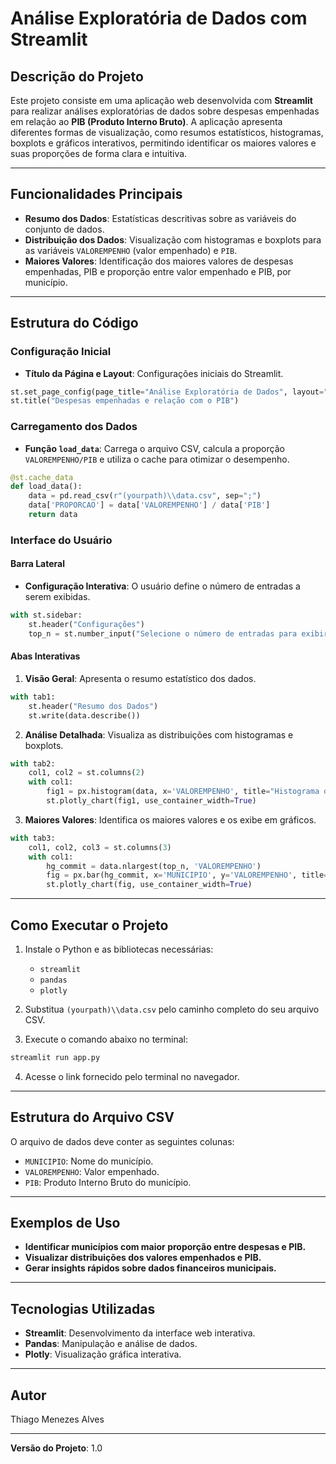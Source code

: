 # Análise Exploratória de Dados com Streamlit

## Descrição do Projeto

Este projeto consiste em uma aplicação web desenvolvida com **Streamlit** para realizar análises exploratórias de dados sobre despesas empenhadas em relação ao **PIB (Produto Interno Bruto)**. A aplicação apresenta diferentes formas de visualização, como resumos estatísticos, histogramas, boxplots e gráficos interativos, permitindo identificar os maiores valores e suas proporções de forma clara e intuitiva.

---

## Funcionalidades Principais

- **Resumo dos Dados**: Estatísticas descritivas sobre as variáveis do conjunto de dados.
- **Distribuição dos Dados**: Visualização com histogramas e boxplots para as variáveis `VALOREMPENHO` (valor empenhado) e `PIB`.
- **Maiores Valores**: Identificação dos maiores valores de despesas empenhadas, PIB e proporção entre valor empenhado e PIB, por município.

---

## Estrutura do Código

### Configuração Inicial

- **Título da Página e Layout**: Configurações iniciais do Streamlit.

```python
st.set_page_config(page_title="Análise Exploratória de Dados", layout="wide")
st.title("Despesas empenhadas e relação com o PIB")
```

### Carregamento dos Dados

- **Função `load_data`**: Carrega o arquivo CSV, calcula a proporção `VALOREMPENHO/PIB` e utiliza o cache para otimizar o desempenho.

```python
@st.cache_data
def load_data():
    data = pd.read_csv(r"(yourpath)\\data.csv", sep=";")
    data['PROPORCAO'] = data['VALOREMPENHO'] / data['PIB']
    return data
```

### Interface do Usuário

#### Barra Lateral

- **Configuração Interativa**: O usuário define o número de entradas a serem exibidas.

```python
with st.sidebar:
    st.header("Configurações")
    top_n = st.number_input("Selecione o número de entradas para exibir", min_value=1, max_value=len(data), value=10)
```

#### Abas Interativas

1. **Visão Geral**: Apresenta o resumo estatístico dos dados.

```python
with tab1:
    st.header("Resumo dos Dados")
    st.write(data.describe())
```

2. **Análise Detalhada**: Visualiza as distribuições com histogramas e boxplots.

```python
with tab2:
    col1, col2 = st.columns(2)
    with col1:
        fig1 = px.histogram(data, x='VALOREMPENHO', title="Histograma do Valor Empenhado")
        st.plotly_chart(fig1, use_container_width=True)
```

3. **Maiores Valores**: Identifica os maiores valores e os exibe em gráficos.

```python
with tab3:
    col1, col2, col3 = st.columns(3)
    with col1:
        hg_commit = data.nlargest(top_n, 'VALOREMPENHO')
        fig = px.bar(hg_commit, x='MUNICIPIO', y='VALOREMPENHO', title="Maiores Valores Empenhados")
        st.plotly_chart(fig, use_container_width=True)
```

---

## Como Executar o Projeto

1. Instale o Python e as bibliotecas necessárias:
   - `streamlit`
   - `pandas`
   - `plotly`

2. Substitua `(yourpath)\\data.csv` pelo caminho completo do seu arquivo CSV.
3. Execute o comando abaixo no terminal:

```bash
streamlit run app.py
```

4. Acesse o link fornecido pelo terminal no navegador.

---

## Estrutura do Arquivo CSV

O arquivo de dados deve conter as seguintes colunas:

- `MUNICIPIO`: Nome do município.
- `VALOREMPENHO`: Valor empenhado.
- `PIB`: Produto Interno Bruto do município.

---

## Exemplos de Uso

- **Identificar municípios com maior proporção entre despesas e PIB.**
- **Visualizar distribuições dos valores empenhados e PIB.**
- **Gerar insights rápidos sobre dados financeiros municipais.**

---

## Tecnologias Utilizadas

- **Streamlit**: Desenvolvimento da interface web interativa.
- **Pandas**: Manipulação e análise de dados.
- **Plotly**: Visualização gráfica interativa.

---

## Autor

Thiago Menezes Alves

---

**Versão do Projeto**: 1.0

